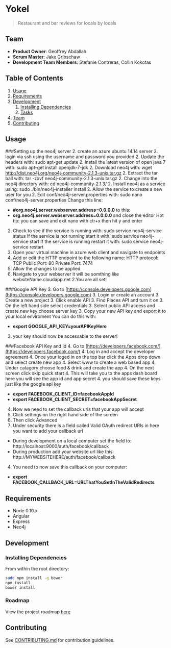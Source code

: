 
# Yokel

>Restaurant and bar reviews for locals by locals

## Team

  - __Product Owner__:  Geoffrey Abdallah
  - __Scrum Master__: Jake Gribschaw
  - __Development Team Members__: Stefanie Contreras, Collin Kokotas

## Table of Contents

1. [Usage](#Usage)
1. [Requirements](#requirements)
1. [Development](#development)
    1. [Installing Dependencies](#installing-dependencies)
    1. [Tasks](#tasks)
1. [Team](#team)
1. [Contributing](#contributing)

## Usage
###Setting up the neo4j server
2. create an azure ubuntu 14.14 server
2. login via ssh using the username and password you provided
2. Update the headers with: sudo apt-get update
2. Install the latest version of open java 7 with: 
sudo apt-get install openjdk-7-jdk
2. Download neo4j with: 
wget http://dist.neo4j.org/neo4j-community-2.1.3-unix.tar.gz
2. Extract the tar ball with: tar -zxvf neo4j-community-2.1.3-unix.tar.gz 
2. Change into the neo4j directory with: cd neo4j-community-2.1.3/
2. Install neo4j as a service using: sudo ./bin/neo4j-installer install
2. Allow the service to create a new user for you 
2. Edit conf/neo4j-server.properties with: 
sudo nano conf/neo4j-server.properties
Change this line:
* **\#org.neo4j.server.webserver.address=0.0.0.0**
to this: 
* **org.neo4j.server.webserver.address=0.0.0.0**
and close the editor
	Hot tip: you can save and exit nano with ctr+x then hit y and enter
2. Check to see if the service is running with: 
sudo service neo4j-service status 
If the service is not running start it with: 
sudo service neo4j-service start
If the service is running restart it with:
sudo service neo4j-service restart
2. Open your virtual machine in azure web client and navigate to endpoints
2. Add or edit the HTTP endpoint to the following
name: HTTP
protocol: TCP
Public Port: 80
Private Port: 7474
2. Allow the changes to be applied 
2. Navigate to your webserver it will be somthing like websiteName.cloudapp.net
2.You are all set!

###Google API Key
3. Go to [https://console.developers.google.com](https://console.developers.google.com)
3. Login or create an account 
3. Create a new project
3. Click enable API
3. Find Places API and turn it on
3. On the left hand side select credentials
3. Select public API access and create new key choose server key
3. Copy your new API key and export it to your local enviroment
You can do this with:
  * **export GOOGLE_API_KEY=yourAPIKeyHere**
3. your key should now be accessable to the server!

###Facebook API Key and Id
4. Go to [https://developers.facebook.com/](https://developers.facebook.com/)
4. Log in and accept the developer agreement
4. Once your loged in on the top bar click the Apps drop down and select create new app
4. Select www to create a web based app
4. Under catagory choose food & drink and create the app
4. On the next screen click skip quick start
4. This will take you to the apps dash board here you will see the app id and app secret
4. you should save these keys just like the google api key
   * **export FACEBOOK_CLIENT_ID=facebookAppId**
   * **export FACEBOOK_CLIENT_SECRET=facebookAppSecret**
4. Now we need to set the callback urls that your app will accept 
4. Click settings on the right hand side of the screen
4. Then click Advanced 
4. Under security there is a field called Valid OAuth redirect URIs in here you want to add your callback url
  * During development on a local computer set the field to: http://localhost:9000/auth/facebook/callback
  * During production add your website url like this: http://MYWEBSITEHERE/auth/facebook/callback
4. You need to now save this callback on your computer:
  * **export FACEBOOK_CALLBACK_URL=URLThatYouSetInTheValidRedirects**

## Requirements



- Node 0.10.x
- Angular
- Express
- Neo4j

## Development

### Installing Dependencies

From within the root directory:

```sh
sudo npm install -g bower
npm install
bower install
```

### Roadmap

View the project roadmap [here](LINK_TO_PROJECT_ISSUES)


## Contributing

See [CONTRIBUTING.md](CONTRIBUTING.md) for contribution guidelines.


